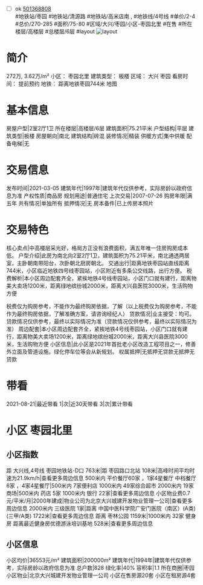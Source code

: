 - [ ] ok [501368808](https://bj.5i5j.com/ershoufang/501368808.html)  
 #地铁站/枣园 #地铁站/清源路 #地铁站/高米店南 ,  #地铁线/4号线
#单价/2-4 #总价/270-285 #面积/75-80   #区域/大兴/枣园/小区-枣园北里 #在售 #所在楼层/高楼层 #总楼层/6层 #layout 
![layout](http://image2a.5i5j.com/bdir/layout/1ce1c007fec54d8b818984c3b24411dc.jpg_P5.jpg) 
# 简介 
 272万,  3.62万/m² 
小区： 枣园北里
建筑类型： 板楼
区域： 大兴 枣园
看房时间： 提前预约
地铁： 距离地铁枣园744米 地图
# 基本信息 
 房屋户型|2室2厅1卫
所在楼层|高楼层/6层
建筑面积|75.21平米
户型结构|平层
建筑类型|板楼
房屋朝向|南北
建筑结构|砖混
装修情况|精装
供暖方式|集中供暖
配备电梯|无
# 交易信息 
 发布时间|2021-03-05
建筑年代|1997年|建筑年代仅供参考，实际房龄以政府信息为准
产权性质|商品房
规划用途|普通住宅
上次交易|2007-07-26
购房年限|满五年
共有情况|单独所有
抵押情况|无
房本备件|已上传房本照片
# 交易特色 
 核心卖点|中高楼层采光好，格局方正没有浪费面积，满五年唯一住房购房成本低。
户型介绍|此房为南北向2室2厅1卫，建筑面积为75.21平米，南北通透两居室，主卧朝南带阳台，次卧朝北厨房朝北。
交通出行|距离地铁枣园站直线距离744米，小区临近地铁四号线枣园站，小区附近有多条公交线路，出行方便。
税费解析|本小区周边配套齐全，紧挨地铁4号线枣园站，小区门口就有建行，距离物美大卖场1200米，距离绿地缤纷城2000米，距离大兴县医院3000米，生活购物方便 

税费仅为购房参考，不能作为最终购房依据，了解（以上税费仅为购房参考，不能作为最终购房依据，了解准确方案，请咨询经纪人）
贷款情况|业主接受：均可。贷款情况仅供参考，最终以实际情况为准（贷款情况仅供参考，最终以实际情况为准）
周边配套|本小区周边配套齐全，紧挨地铁4号线枣园站，小区门口就有建行，距离物美大卖场1200米，距离绿地缤纷城2000米，距离大兴县医院3000米，生活购物方便
小区信息|此小区是2021年首批老小区改造工程项目之一，修善外立面及管道设施。绿化停车位等会从新规划。
权属抵押|无抵押无贷款无抵押无贷款
# 带看 
 2021-08-21|最近带看	 1|次|近30天带看	 3|次|累计带看
# 小区 枣园北里
## 小区指数 
 距 大兴线,4号线 枣园地铁站-D口 763米|距 枣园路口北站 108米|高峰时间平均时速为21.9km/h|查看更多周边信息
500米内 平价餐厅60家 ，1家4星餐厅
中档餐厅6家 ，4家4星餐厅|500米内 7家便利店
1000米内 49家综合超市
2000米内 19家商场|500米内 药店 5家
1000米内 银行 22家|查看更多周边信息
小区物业费0.7元/平米/月|2000年建成|物业公司为北京大兴城建开发物业管理一公司|查看更多周边信息
2000米内 三级医院 1家|距离 中国中医科学院广安门医院（南区）(A类) (三甲/A类) 1722米|查看更多周边信息
距离 枣林公园 1159米|1000米内 32家 健身房
距离最近健身房优德游泳培训基地 528米|查看更多周边信息
## 小区信息 
 小区均价|36553元/m²
建筑面积|200000m²
建筑年代|1994年|建筑年代仅供参考，实际房龄以政府信息为准
总户数|828
绿化率|40%
容积率|1.1
所在商圈|枣园
小区物业|北京大兴城建开发物业管理一公司
小区在售房源20套
小区在租房源4套

